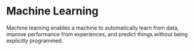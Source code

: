 # Machine Learning<br>
Machine learning enables a machine to automatically learn from data, improve performance from experiences, and predict things without being explicitly programmed.
